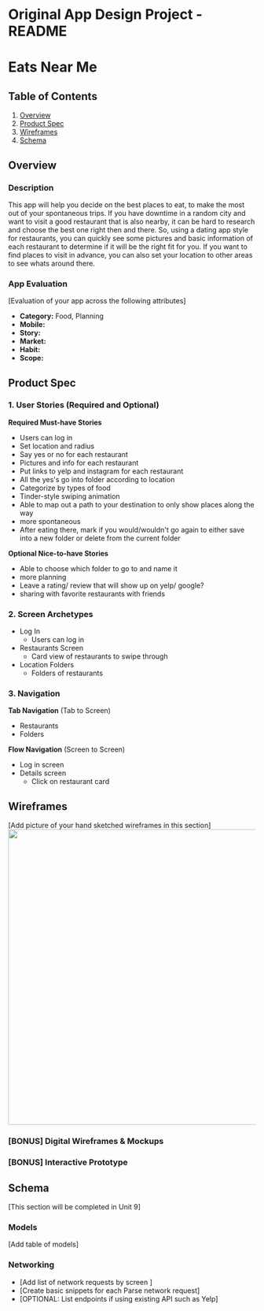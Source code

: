 Original App Design Project - README
===

# Eats Near Me

## Table of Contents
1. [Overview](#Overview)
1. [Product Spec](#Product-Spec)
1. [Wireframes](#Wireframes)
2. [Schema](#Schema)

## Overview
### Description
This app will help you decide on the best places to eat, to make the most out of your spontaneous trips. If you have downtime in a random city and want to visit a good restaurant that is also nearby, it can be hard to research and choose the best one right then and there. So, using a dating app style for restaurants, you can quickly see some pictures and basic information of each restaurant to determine if it will be the right fit for you. If you want to find places to visit in advance, you can also set your location to other areas to see whats around there.

### App Evaluation
[Evaluation of your app across the following attributes]
- **Category:** Food, Planning
- **Mobile:**
- **Story:**
- **Market:**
- **Habit:**
- **Scope:**

## Product Spec

### 1. User Stories (Required and Optional)

**Required Must-have Stories**

* Users can log in
* Set location and radius
* Say yes or no for each restaurant
* Pictures and info for each restaurant
* Put links to yelp and instagram for each restaurant
* All the yes's go into folder according to location
* Categorize by types of food 
* Tinder-style swiping animation
* Able to map out a path to your destination to only show places along the way
* more spontaneous
* After eating there, mark if you would/wouldn't go again to either save into a new folder or delete from the current folder

**Optional Nice-to-have Stories**
* Able to choose which folder to go to and name it
* more planning
* Leave a rating/ review that will show up on yelp/ google?
* sharing with favorite restaurants with friends

### 2. Screen Archetypes

* Log In
   * Users can log in
* Restaurants Screen
   * Card view of restaurants to swipe through
* Location Folders
   * Folders of restaurants


### 3. Navigation

**Tab Navigation** (Tab to Screen)

* Restaurants
* Folders

**Flow Navigation** (Screen to Screen)

* Log in screen
* Details screen
  * Click on restaurant card

## Wireframes
[Add picture of your hand sketched wireframes in this section]
<img src="YOUR_WIREFRAME_IMAGE_URL" width=600>

### [BONUS] Digital Wireframes & Mockups

### [BONUS] Interactive Prototype

## Schema 
[This section will be completed in Unit 9]
### Models
[Add table of models]
### Networking
- [Add list of network requests by screen ]
- [Create basic snippets for each Parse network request]
- [OPTIONAL: List endpoints if using existing API such as Yelp]
